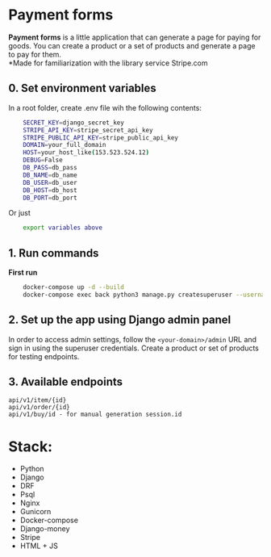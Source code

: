 # Payment forms

**Payment forms** is a little application that can generate a page for paying for goods.
You can create a product or a set of products and generate a page to pay for them.\
*Made for familiarization with the library service Stripe.com


## 0. Set environment variables
In a root folder, create .env file wih the following contents:

```bash
    SECRET_KEY=django_secret_key
    STRIPE_API_KEY=stripe_secret_api_key
    STRIPE_PUBLIC_API_KEY=stripe_public_api_key
    DOMAIN=your_full_domain
    HOST=your_host_like(153.523.524.12)
    DEBUG=False
    DB_PASS=db_pass
    DB_NAME=db_name
    DB_USER=db_user
    DB_HOST=db_host
    DB_PORT=db_port
```

Or just

```bash
    export variables above
```

## 1. Run commands
    
**First run**

```bash
    docker-compose up -d --build
    docker-compose exec back python3 manage.py createsuperuser --username admin
```

## 2. Set up the app using Django admin panel

In order to access admin settings, follow the `<your-domain>/admin` URL and sign in
using the superuser credentials.
Create a product or set of products for testing endpoints.

## 3. Available endpoints

```
api/v1/item/{id}
api/v1/order/{id}
api/v1/buy/id - for manual generation session.id
```


# Stack:
  - Python
  - Django
  - DRF
  - Psql
  - Nginx
  - Gunicorn
  - Docker-compose
  - Django-money
  - Stripe
  - HTML + JS

